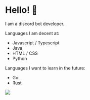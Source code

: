 # Hello! 👋

I am a discord bot developer.

Languages I am decent at:
- Javascript / Typescript
- Java
- HTML / CSS
- Python

Languages I want to learn in the future:
- Go
- Rust

<img align="center" src="https://github-readme-stats.vercel.app/api/top-langs/?username=TmGL&theme=synthwave"/>
